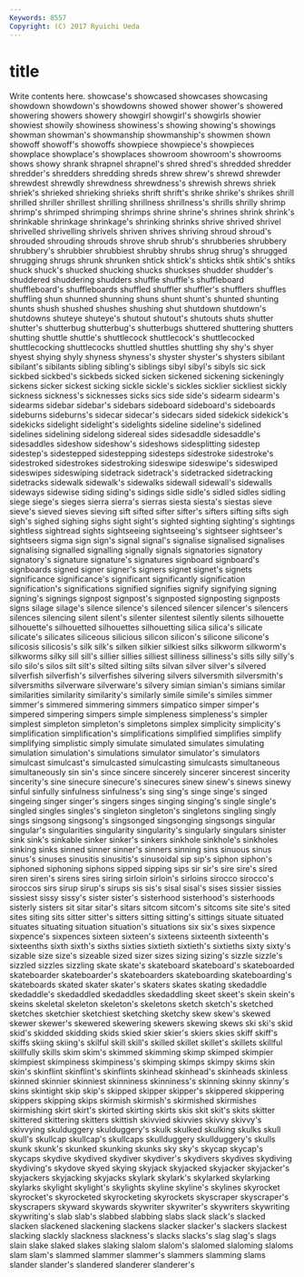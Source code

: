 ```yaml
---
Keywords: 8557 
Copyright: (C) 2017 Ryuichi Ueda
---
```


# title

Write contents here.
showcase's showcased showcases
showcasing showdown showdown's showdowns showed shower shower's showered showering showers
showery showgirl showgirl's showgirls showier showiest showily showiness showiness's showing
showing's showings showman showman's showmanship showmanship's showmen shown showoff showoff's
showoffs showpiece showpiece's showpieces showplace showplace's showplaces showroom showroom's showrooms
shows showy shrank shrapnel shrapnel's shred shred's shredded shredder shredder's
shredders shredding shreds shrew shrew's shrewd shrewder shrewdest shrewdly shrewdness
shrewdness's shrewish shrews shriek shriek's shrieked shrieking shrieks shrift shrift's
shrike shrike's shrikes shrill shrilled shriller shrillest shrilling shrillness shrillness's
shrills shrilly shrimp shrimp's shrimped shrimping shrimps shrine shrine's shrines
shrink shrink's shrinkable shrinkage shrinkage's shrinking shrinks shrive shrived shrivel
shrivelled shrivelling shrivels shriven shrives shriving shroud shroud's shrouded shrouding
shrouds shrove shrub shrub's shrubberies shrubbery shrubbery's shrubbier shrubbiest shrubby
shrubs shrug shrug's shrugged shrugging shrugs shrunk shrunken shtick shtick's
shticks shtik shtik's shtiks shuck shuck's shucked shucking shucks shuckses
shudder shudder's shuddered shuddering shudders shuffle shuffle's shuffleboard shuffleboard's shuffleboards
shuffled shuffler shuffler's shufflers shuffles shuffling shun shunned shunning shuns
shunt shunt's shunted shunting shunts shush shushed shushes shushing shut
shutdown shutdown's shutdowns shuteye shuteye's shutout shutout's shutouts shuts shutter
shutter's shutterbug shutterbug's shutterbugs shuttered shuttering shutters shutting shuttle shuttle's
shuttlecock shuttlecock's shuttlecocked shuttlecocking shuttlecocks shuttled shuttles shuttling shy shy's
shyer shyest shying shyly shyness shyness's shyster shyster's shysters sibilant
sibilant's sibilants sibling sibling's siblings sibyl sibyl's sibyls sic sick
sickbed sickbed's sickbeds sicked sicken sickened sickening sickeningly sickens sicker
sickest sicking sickle sickle's sickles sicklier sickliest sickly sickness sickness's
sicknesses sicks sics side side's sidearm sidearm's sidearms sidebar sidebar's
sidebars sideboard sideboard's sideboards sideburns sideburns's sidecar sidecar's sidecars sided
sidekick sidekick's sidekicks sidelight sidelight's sidelights sideline sideline's sidelined sidelines
sidelining sidelong sidereal sides sidesaddle sidesaddle's sidesaddles sideshow sideshow's sideshows
sidesplitting sidestep sidestep's sidestepped sidestepping sidesteps sidestroke sidestroke's sidestroked sidestrokes
sidestroking sideswipe sideswipe's sideswiped sideswipes sideswiping sidetrack sidetrack's sidetracked sidetracking
sidetracks sidewalk sidewalk's sidewalks sidewall sidewall's sidewalls sideways sidewise siding
siding's sidings sidle sidle's sidled sidles sidling siege siege's sieges
sierra sierra's sierras siesta siesta's siestas sieve sieve's sieved sieves
sieving sift sifted sifter sifter's sifters sifting sifts sigh sigh's
sighed sighing sighs sight sight's sighted sighting sighting's sightings sightless
sightread sights sightseeing sightseeing's sightseer sightseer's sightseers sigma sign sign's
signal signal's signalise signalised signalises signalising signalled signalling signally signals
signatories signatory signatory's signature signature's signatures signboard signboard's signboards signed
signer signer's signers signet signet's signets significance significance's significant significantly
signification signification's significations signified signifies signify signifying signing signing's signings
signpost signpost's signposted signposting signposts signs silage silage's silence silence's
silenced silencer silencer's silencers silences silencing silent silent's silenter silentest
silently silents silhouette silhouette's silhouetted silhouettes silhouetting silica silica's silicate
silicate's silicates siliceous silicious silicon silicon's silicone silicone's silicosis silicosis's
silk silk's silken silkier silkiest silks silkworm silkworm's silkworms silky
sill sill's sillier sillies silliest silliness silliness's sills silly silly's
silo silo's silos silt silt's silted silting silts silvan silver
silver's silvered silverfish silverfish's silverfishes silvering silvers silversmith silversmith's silversmiths
silverware silverware's silvery simian simian's simians similar similarities similarity similarity's
similarly simile simile's similes simmer simmer's simmered simmering simmers simpatico
simper simper's simpered simpering simpers simple simpleness simpleness's simpler simplest
simpleton simpleton's simpletons simplex simplicity simplicity's simplification simplification's simplifications simplified
simplifies simplify simplifying simplistic simply simulate simulated simulates simulating simulation
simulation's simulations simulator simulator's simulators simulcast simulcast's simulcasted simulcasting simulcasts
simultaneous simultaneously sin sin's since sincere sincerely sincerer sincerest sincerity
sincerity's sine sinecure sinecure's sinecures sinew sinew's sinews sinewy sinful
sinfully sinfulness sinfulness's sing sing's singe singe's singed singeing singer
singer's singers singes singing singing's single single's singled singles singles's
singleton singleton's singletons singling singly sings singsong singsong's singsonged singsonging
singsongs singular singular's singularities singularity singularity's singularly singulars sinister sink
sink's sinkable sinker sinker's sinkers sinkhole sinkhole's sinkholes sinking sinks
sinned sinner sinner's sinners sinning sins sinuous sinus sinus's sinuses
sinusitis sinusitis's sinusoidal sip sip's siphon siphon's siphoned siphoning siphons
sipped sipping sips sir sir's sire sire's sired siren siren's
sirens sires siring sirloin sirloin's sirloins sirocco sirocco's siroccos sirs
sirup sirup's sirups sis sis's sisal sisal's sises sissier sissies
sissiest sissy sissy's sister sister's sisterhood sisterhood's sisterhoods sisterly sisters
sit sitar sitar's sitars sitcom sitcom's sitcoms site site's sited
sites siting sits sitter sitter's sitters sitting sitting's sittings situate
situated situates situating situation situation's situations six six's sixes sixpence
sixpence's sixpences sixteen sixteen's sixteens sixteenth sixteenth's sixteenths sixth sixth's
sixths sixties sixtieth sixtieth's sixtieths sixty sixty's sizable size size's
sizeable sized sizer sizes sizing sizing's sizzle sizzle's sizzled sizzles
sizzling skate skate's skateboard skateboard's skateboarded skateboarder skateboarder's skateboarders skateboarding
skateboarding's skateboards skated skater skater's skaters skates skating skedaddle skedaddle's
skedaddled skedaddles skedaddling skeet skeet's skein skein's skeins skeletal skeleton
skeleton's skeletons sketch sketch's sketched sketches sketchier sketchiest sketching sketchy
skew skew's skewed skewer skewer's skewered skewering skewers skewing skews
ski ski's skid skid's skidded skidding skids skied skier skier's
skiers skies skiff skiff's skiffs skiing skiing's skilful skill skill's
skilled skillet skillet's skillets skillful skillfully skills skim skim's skimmed
skimming skimp skimped skimpier skimpiest skimpiness skimpiness's skimping skimps skimpy
skims skin skin's skinflint skinflint's skinflints skinhead skinhead's skinheads skinless
skinned skinnier skinniest skinniness skinniness's skinning skinny skinny's skins skintight
skip skip's skipped skipper skipper's skippered skippering skippers skipping skips
skirmish skirmish's skirmished skirmishes skirmishing skirt skirt's skirted skirting skirts
skis skit skit's skits skitter skittered skittering skitters skittish skivvied
skivvies skivvy skivvy's skivvying skulduggery skulduggery's skulk skulked skulking skulks
skull skull's skullcap skullcap's skullcaps skullduggery skullduggery's skulls skunk skunk's
skunked skunking skunks sky sky's skycap skycap's skycaps skydive skydived
skydiver skydiver's skydivers skydives skydiving skydiving's skydove skyed skying skyjack
skyjacked skyjacker skyjacker's skyjackers skyjacking skyjacks skylark skylark's skylarked skylarking
skylarks skylight skylight's skylights skyline skyline's skylines skyrocket skyrocket's skyrocketed
skyrocketing skyrockets skyscraper skyscraper's skyscrapers skyward skywards skywriter skywriter's skywriters
skywriting skywriting's slab slab's slabbed slabbing slabs slack slack's slacked
slacken slackened slackening slackens slacker slacker's slackers slackest slacking slackly
slackness slackness's slacks slacks's slag slag's slags slain slake slaked
slakes slaking slalom slalom's slalomed slaloming slaloms slam slam's slammed
slammer slammer's slammers slamming slams slander slander's slandered slanderer slanderer's
